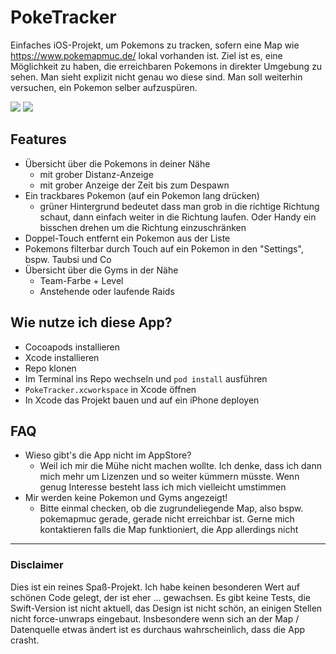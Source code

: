 # PokeTracker

Einfaches iOS-Projekt, um Pokemons zu tracken, sofern eine Map wie https://www.pokemapmuc.de/ lokal vorhanden ist.
Ziel ist es, eine Möglichkeit zu haben, die erreichbaren Pokemons in direkter Umgebung zu sehen. Man sieht explizit nicht genau wo diese sind. Man soll weiterhin versuchen, ein Pokemon selber aufzuspüren.

![](https://i.imgur.com/qL4UF1ol.png)
![](https://i.imgur.com/b9b0MVYl.png)

## Features

* Übersicht über die Pokemons in deiner Nähe
  * mit grober Distanz-Anzeige
  * mit grober Anzeige der Zeit bis zum Despawn
* Ein trackbares Pokemon (auf ein Pokemon lang drücken)
  * grüner Hintergrund bedeutet dass man grob in die richtige Richtung schaut, dann einfach weiter in die Richtung laufen. Oder Handy ein bisschen drehen um die Richtung einzuschränken
* Doppel-Touch entfernt ein Pokemon aus der Liste
* Pokemons filterbar durch Touch auf ein Pokemon in den "Settings", bspw. Taubsi und Co
* Übersicht über die Gyms in der Nähe
  * Team-Farbe + Level
  * Anstehende oder laufende Raids

## Wie nutze ich diese App?

* Cocoapods installieren
* Xcode installieren
* Repo klonen
* Im Terminal ins Repo wechseln und ```pod install``` ausführen
* ```PokeTracker.xcworkspace``` in Xcode öffnen
* In Xcode das Projekt bauen und auf ein iPhone deployen

## FAQ
* Wieso gibt's die App nicht im AppStore? 
  * Weil ich mir die Mühe nicht machen wollte. Ich denke, dass ich dann mich mehr um Lizenzen und so weiter kümmern müsste. Wenn genug Interesse besteht lass ich mich vielleicht umstimmen
* Mir werden keine Pokemon und Gyms angezeigt! 
  * Bitte einmal checken, ob die zugrundeliegende Map, also bspw. pokemapmuc gerade, gerade nicht erreichbar ist. Gerne mich kontaktieren falls die Map funktioniert, die App allerdings nicht

- - - -
  
### Disclaimer
Dies ist ein reines Spaß-Projekt. Ich habe keinen besonderen Wert auf schönen Code gelegt, der ist eher ... gewachsen. Es gibt keine Tests, die Swift-Version ist nicht aktuell, das Design ist nicht schön, an einigen Stellen nicht force-unwraps eingebaut. Insbesondere wenn sich an der Map / Datenquelle etwas ändert ist es durchaus wahrscheinlich, dass die App crasht.
